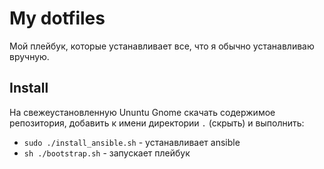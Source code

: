 # My dotfiles
Мой плейбук, которые устанавливает все, что я обычно устанавливаю вручную.

## Install
На свежеустановленнyю Ununtu Gnome скачать содержимое репозитория, добавить к имени директории `.` (скрыть)  и выполнить:
* `sudo ./install_ansible.sh` - устанавливает ansible
* `sh ./bootstrap.sh` - запускает плейбук
